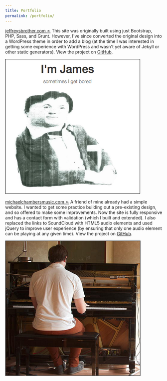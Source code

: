```yaml
---
title: Portfolio
permalink: /portfolio/
---
```


<!-- Below is a list of completed web projects currently live on production servers. These sites were built using a variety of technologies, but they all exemplify responsive, mobile-first design principles.

*** -->


[jeffreysbrother.com &#10147;](http://jeffreysbrother.com/)
This site was originally built using just Bootstrap, PHP, Sass, and Grunt. However, I've since converted the original design into a WordPress theme in order to add a blog (at the time I was interested in getting some experience with WordPress and wasn't yet aware of Jekyll or other static generators). View the project on [GitHub](https://github.com/jeffreysbrother/WordPress-integration).

[![James Cool's personal site](/img/jb-thumb.png "Personal Site")](http://jeffreysbrother.com/)


[michaelchambersmusic.com &#10147;](http://michaelchambersmusic.com/)
A friend of mine already had a simple website. I wanted to get some practice building out a pre-existing design, and so offered to make some improvements. Now the site is fully responsive and has a contact form with validation (which I built and extended). I also replaced the links to SoundCloud with HTML5 audio elements and used jQuery to improve user experience (by ensuring that only one audio element can be playing at any given time). View the project on [GitHub](https://github.com/jeffreysbrother/mike_c/tree/mike_c).

[![Michael Chambers' music composition site](/img/mc-thumb.png "Music Composition Site")](http://michaelchambersmusic.com/)
